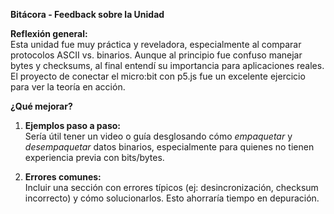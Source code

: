 **Bitácora - Feedback sobre la Unidad**  

**Reflexión general:**  
Esta unidad fue muy práctica y reveladora, especialmente al comparar protocolos ASCII vs. binarios. Aunque al principio fue confuso manejar bytes y checksums, al final entendí su importancia para aplicaciones reales. El proyecto de conectar el micro:bit con p5.js fue un excelente 
ejercicio para ver la teoría en acción.  

**¿Qué mejorar?**  
1. **Ejemplos paso a paso:**  
   Sería útil tener un video o guía desglosando cómo *empaquetar* y *desempaquetar* datos binarios, especialmente para quienes no tienen experiencia previa con bits/bytes.  

2. **Errores comunes:**  
   Incluir una sección con errores típicos (ej: desincronización, checksum incorrecto) y cómo solucionarlos. Esto ahorraría tiempo en depuración.  



